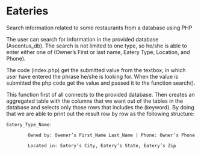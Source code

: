 # Eateries
Search information related to some restaurants from a database using PHP

The user can search for information in the provided database (Ascentus_db). The search is not limited to one type, so he/she is able to enter either one of (Owner’s First or last name, Eatery Type, Location, and Phone).

The code (index.php) get the submitted value from the textbox, in which user have entered the phrase he/she is looking for. When the value is submitted the php code get the value and passed it to the function search(). 

This function first of all connects to the provided database. Then creates an aggregated table with the columns that we want out of the tables in the database and selects only those rows that includes the (keyword). By doing that we are able to print out the result row by row as the following structure:


	Eatery_Type_Name:

	        Owned by: Owener’s First_Name Last_Name | Phone: Owner’s Phone
	
	        Located in: Eatery’s City, Eatery’s State, Eatery’s Zip

